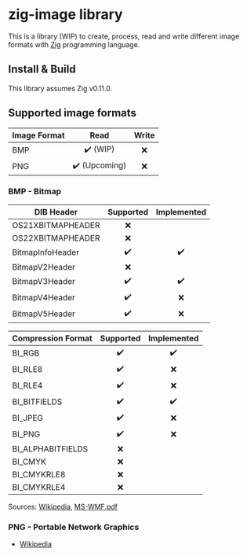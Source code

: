 # zig-image library

This is a library (WIP) to create, process, read and write different image formats with [Zig](https://ziglang.org/) programming language.

## Install & Build

This library assumes Zig v0.11.0.

## Supported image formats

| Image Format  | Read          | Write          |
| ------------- |:-------------:|:--------------:|
| BMP           | ✔️ (WIP)      | ❌             |
| PNG           | ✔️ (Upcoming) | ❌             |

### BMP - Bitmap

| DIB Header        | Supported     | Implemented    |
| ----------------- |:-------------:|:--------------:|
| OS21XBITMAPHEADER | ❌            |                |
| OS22XBITMAPHEADER | ❌            |                |
| BitmapInfoHeader  | ✔️            | ✔️             |
| BitmapV2Header    | ❌            |                |
| BitmapV3Header    | ✔️            | ✔️             |
| BitmapV4Header    | ✔️            | ❌             |
| BitmapV5Header    | ✔️            | ❌             |

| Compression Format  | Supported     | Implemented    |
| ------------------- |:-------------:|:--------------:|
| BI_RGB              | ✔️            | ✔️             |
| BI_RLE8             | ✔️            | ❌             |
| BI_RLE4             | ✔️            | ❌             |
| BI_BITFIELDS        | ✔️            | ✔️             |
| BI_JPEG             | ✔️            | ❌             |
| BI_PNG              | ✔️            | ❌             |
| BI_ALPHABITFIELDS   | ❌            |                |
| BI_CMYK             | ❌            |                |
| BI_CMYKRLE8         | ❌            |                |
| BI_CMYKRLE4         | ❌            |                |

Sources: [Wikipedia](https://en.wikipedia.org/wiki/BMP_file_format), [MS-WMF.pdf](https://winprotocoldoc.blob.core.windows.net/productionwindowsarchives/MS-WMF/[MS-WMF].pdf#%5B%7B%22num%22%3A195%2C%22gen%22%3A0%7D%2C%7B%22name%22%3A%22XYZ%22%7D%2C69%2C595%2C0%5D)

### PNG - Portable Network Graphics

* [Wikipedia](https://en.wikipedia.org/wiki/PNG)
